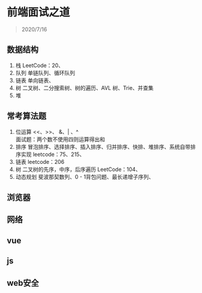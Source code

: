 # 前端面试之道
> 2020/7/16

## 数据结构
1. 栈
LeetCode：20、
2. 队列
单链队列、循环队列
3. 链表
单向链表、
4. 树
⼆叉树、⼆分搜索树、树的遍历、AVL 树、Trie、并查集
5. 堆

## 常考算法题
1. 位运算
<<、>>、 &、| 、^<br>
⾯试题：两个数不使⽤四则运算得出和
2. 排序
冒泡排序、选择排序、插⼊排序、归并排序、快排、堆排序、系统⾃带排序实现
leetcode：75、215、
3. 链表
leetcode：206
4. 树
⼆叉树的先序，中序，后序遍历
LeetCode：104、
5. 动态规划
斐波那契数列、0 - 1背包问题、最⻓递增⼦序列、

## 浏览器

## 网络

## vue

## js

## web安全






